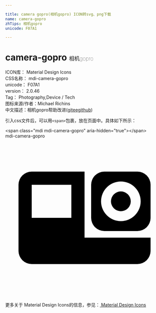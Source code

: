 ```yaml
---

title: camera gopro(相机gopro) ICON转svg、png下载
name: camera-gopro
zhTips: 相机gopro
unicode: F07A1

---
```


# camera-gopro  <small style="font-size: 60%;font-weight: 100">相机gopro</small>


<div class="detail-page">
<p>
<span>
ICON库：
<span class="badge-secondary badge">Material Design Icons</span> 
</span>
<br/>
<span>
CSS名称：
<span class="badge-secondary badge">mdi-camera-gopro</span> 
</span>
<br/>
<span>
unicode：
<span class="badge-secondary badge">F07A1</span> 
</span>
<br/>
<span>
version：
<span class="badge-secondary badge">2.0.46</span> 
</span>
<br/>
<span>Tag：
<span class="badge-light badge">Photography,Device / Tech</span>
</span>
<br/>
<span>图标来源/作者：<span class="badge-light badge">Michael Richins</span></span> 
<br/>
<span class="zh-detail">中文描述：<span class="badge-primary badge">相机gopro</span><span class="help-link"><span>帮助改进</span>(<a href="https://gitee.com/liuwave/icon-helper/edit/master/json/material/camera-gopro.json" target="_blank" rel="noopener noreferrer">gitee</a><a href="https://github.com/liuwave/icon-helper/edit/master/json/material/camera-gopro.json" target="_blank" rel="noopener noreferrer">github</a></span>)</span><br/>
</p>
</div>
<div class="alert alert-dark">
  <i class="mdi mdi-camera-gopro mdi-48px"></i>
  <i class="mdi mdi-camera-gopro mdi-36px"></i>
  <i class="mdi mdi-camera-gopro mdi-24px"></i>
  <i class="mdi mdi-camera-gopro mdi-18px"></i>
</div>
<div>
  <p>引入css文件后，可以用<code>&lt;span&gt;</code>包裹，放在页面中。具体如下所示：    
  </p>
  <div class="alert alert-primary" style="font-size: 14px">
    &lt;span class="mdi mdi-camera-gopro" aria-hidden="true"&gt;&lt;/span&gt;
    <copy-btn content='<span class="mdi mdi-camera-gopro" aria-hidden="true"></span>'></copy-btn>
  </div>
  <div class="alert alert-secondary">
    <i class="mdi mdi-camera-gopro"
    style="font-size: 24px"
    aria-hidden="true"></i> mdi-camera-gopro
    <copy-btn content="mdi-camera-gopro" btn-title="复制图标名称"></copy-btn>
  </div>
</div>
<div id="svg" class="svg-wrap">
<svg xmlns="http://www.w3.org/2000/svg" viewBox="0 0 24 24"><path d="M20,5H15A2,2 0 0,0 13,7V12A2,2 0 0,0 15,14H20A2,2 0 0,0 22,12V7A2,2 0 0,0 20,5M17.5,12.5A3,3 0 0,1 14.5,9.5A3,3 0 0,1 17.5,6.5A3,3 0 0,1 20.5,9.5A3,3 0 0,1 17.5,12.5M17.5,11A1.5,1.5 0 0,1 16,9.5A1.5,1.5 0 0,1 17.5,8A1.5,1.5 0 0,1 19,9.5A1.5,1.5 0 0,1 17.5,11M12,15V5H4A2,2 0 0,0 2,7V17A2,2 0 0,0 4,19H20A2,2 0 0,0 22,17V15H12M10,12H4V7H10V12Z" /></svg>
</div>
<detail full-name='mdi-camera-gopro'></detail>
    
<div><p>更多关于 Material Design Icons的信息，参见：<a target="_blank" href="https://iconhelper.cn/material.html"> Material Design Icons</a>
</p></div>
